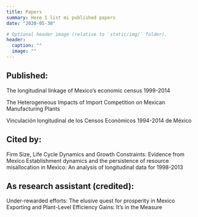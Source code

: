 ```yaml
---
title: Papers
summary: Here I list mi published papers
date: "2020-05-30"

# Optional header image (relative to `static/img/` folder).
header:
  caption: ""
  image: ""
---
```


## Published:

The longitudinal linkage of Mexico’s economic census 1999-2014

The Heterogeneous Impacts of Import Competition on Mexican Manufacturing Plants

Vinculación longitudinal de los Censos Económicos 1994-2014 de México

## Cited by:
Firm Size, Life Cycle Dynamics and Growth Constraints: Evidence from Mexico
Establishment dynamics and the persistence of resource misallocation in Mexico: An analysis of longitudinal data for 1998-2013

## As research assistant (credited):
Under-rewarded efforts: The elusive quest for prosperity in Mexico
Exporting and Plant-Level Efficiency Gains: It’s in the Measure
